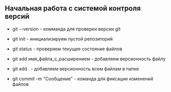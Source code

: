 ## Начальная работа с системой контроля версий ##

* git --version - комманда для проверки версии git

* git init - инициализируем пустой репозиторий

* git status - проверяем текущее состояние файлов

* git add имя_файла_с_расширением - добавляем версионность файлу

* git add . - добавляем версионность всем файлам в папке

* git commit -m "Сообщение" - команда для фиксации изменений файлов

